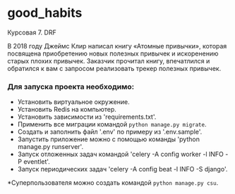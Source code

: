 # good_habits
Курсовая 7. DRF

В 2018 году Джеймс Клир написал книгу «Атомные привычки», которая посвящена приобретению новых полезных привычек и искоренению старых плохих привычек. Заказчик прочитал книгу, впечатлился и обратился к вам с запросом реализовать трекер полезных привычек.

### Для запуска проекта необходимо:

- Установить виртуальное окружение.
- Установить Redis на компьютер.
- Установить зависимости из 'requirements.txt'.
- Применить все миграции командой `python manage.py migrate`.
- Создать и заполнить файл '.env' по примеру из '.env.sample'.
- Запустить приложение можно с помощью команды 'python manage.py runserver'.
- Запуск отложенных задач командой 'celery -A config worker -l INFO -P eventlet'.
- Запуск периодических задач 'celery -A config beat -l INFO -S django'.

  
*Суперпользователя можно создать командой `python manage.py csu`.
